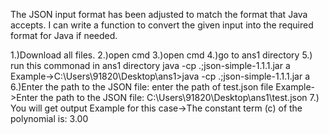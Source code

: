 The JSON input format has been adjusted to match the format that Java accepts. I can write a function to convert the given input into the required format for Java if needed.

1.)Download all files. 2.)open cmd 3.)open cmd 4.)go to ans1 directory 5.) run this commonad in ans1 directory java -cp .;json-simple-1.1.1.jar a Example->C:\Users\91820\Desktop\ans1>java -cp .;json-simple-1.1.1.jar a 6.)Enter the path to the JSON file: enter the path of test.json file Example->Enter the path to the JSON file: C:\Users\91820\Desktop\ans1\test.json 7.) You will get output Example for this case->The constant term (c) of the polynomial is: 3.00
